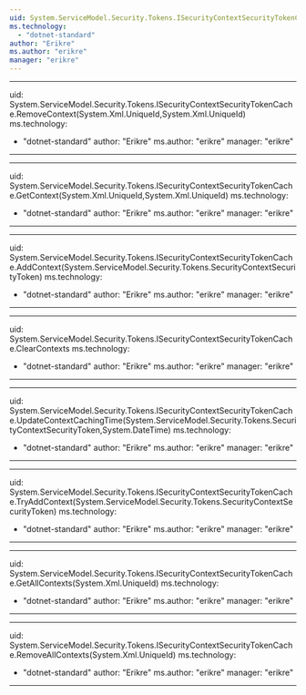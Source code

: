 ```yaml
---
uid: System.ServiceModel.Security.Tokens.ISecurityContextSecurityTokenCache
ms.technology: 
  - "dotnet-standard"
author: "Erikre"
ms.author: "erikre"
manager: "erikre"
---
```


---
uid: System.ServiceModel.Security.Tokens.ISecurityContextSecurityTokenCache.RemoveContext(System.Xml.UniqueId,System.Xml.UniqueId)
ms.technology: 
  - "dotnet-standard"
author: "Erikre"
ms.author: "erikre"
manager: "erikre"
---

---
uid: System.ServiceModel.Security.Tokens.ISecurityContextSecurityTokenCache.GetContext(System.Xml.UniqueId,System.Xml.UniqueId)
ms.technology: 
  - "dotnet-standard"
author: "Erikre"
ms.author: "erikre"
manager: "erikre"
---

---
uid: System.ServiceModel.Security.Tokens.ISecurityContextSecurityTokenCache.AddContext(System.ServiceModel.Security.Tokens.SecurityContextSecurityToken)
ms.technology: 
  - "dotnet-standard"
author: "Erikre"
ms.author: "erikre"
manager: "erikre"
---

---
uid: System.ServiceModel.Security.Tokens.ISecurityContextSecurityTokenCache.ClearContexts
ms.technology: 
  - "dotnet-standard"
author: "Erikre"
ms.author: "erikre"
manager: "erikre"
---

---
uid: System.ServiceModel.Security.Tokens.ISecurityContextSecurityTokenCache.UpdateContextCachingTime(System.ServiceModel.Security.Tokens.SecurityContextSecurityToken,System.DateTime)
ms.technology: 
  - "dotnet-standard"
author: "Erikre"
ms.author: "erikre"
manager: "erikre"
---

---
uid: System.ServiceModel.Security.Tokens.ISecurityContextSecurityTokenCache.TryAddContext(System.ServiceModel.Security.Tokens.SecurityContextSecurityToken)
ms.technology: 
  - "dotnet-standard"
author: "Erikre"
ms.author: "erikre"
manager: "erikre"
---

---
uid: System.ServiceModel.Security.Tokens.ISecurityContextSecurityTokenCache.GetAllContexts(System.Xml.UniqueId)
ms.technology: 
  - "dotnet-standard"
author: "Erikre"
ms.author: "erikre"
manager: "erikre"
---

---
uid: System.ServiceModel.Security.Tokens.ISecurityContextSecurityTokenCache.RemoveAllContexts(System.Xml.UniqueId)
ms.technology: 
  - "dotnet-standard"
author: "Erikre"
ms.author: "erikre"
manager: "erikre"
---
